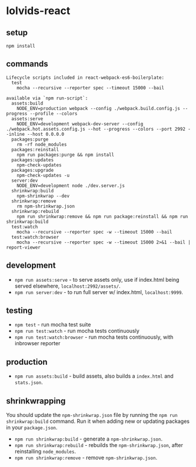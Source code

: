 # lolvids-react

## setup

```
npm install
```

## commands

```
Lifecycle scripts included in react-webpack-es6-boilerplate:
  test
    mocha --recursive --reporter spec --timeout 15000 --bail

available via `npm run-script`:
  assets:build
    NODE_ENV=production webpack --config ./webpack.build.config.js --progress --profile --colors
  assets:serve
    NODE_ENV=development webpack-dev-server --config ./webpack.hot.assets.config.js --hot --progress --colors --port 2992 --inline --host 0.0.0.0
  packages:purge
    rm -rf node_modules
  packages:reinstall
    npm run packages:purge && npm install
  packages:updates
    npm-check-updates
  packages:upgrade
    npm-check-updates -u
  server:dev
    NODE_ENV=development node ./dev.server.js
  shrinkwrap:build
    npm-shrinkwrap --dev
  shrinkwrap:remove
    rm npm-shrinkwrap.json
  shrinkwrap:rebuild
    npm run shrinkwrap:remove && npm run package:reinstall && npm run shrinkwrap:build
  test:watch
    mocha --recursive --reporter spec -w --timeout 15000 --bail
  test:watch:browser
    mocha --recursive --reporter spec -w --timeout 15000 2>&1 --bail | report-viewer
```

## development

- `npm run assets:serve` - to serve assets only, use if index.html being served elsewhere, `localhost:2992/assets/`.
- `npm run server:dev` - to run full server w/ index.html, `localhost:9999`.

## testing

- `npm test` - run mocha test suite
- `npm run test:watch` - run mocha tests continuously
- `npm run test:watch:browser` - run mocha tests continuously, with inbrowser reporter

## production

- `npm run assets:build` - build assets, also builds a `index.html` and `stats.json`.

## shrinkwrapping

You should update the `npm-shrinkwrap.json` file by running the `npm run shrinkwrap:build` command. Run it when adding new or updating packages in your `package.json`.

- `npm run shrinkwrap:build` - generate a `npm-shrinkwrap.json`.
- `npm run shrinkwrap:rebuild` - rebuilds the `npm-shrinkwrap.json`, after reinstalling `node_modules`.
- `npm run shrinkwrap:remove` - remove `npm-shrinkwrap.json`.

